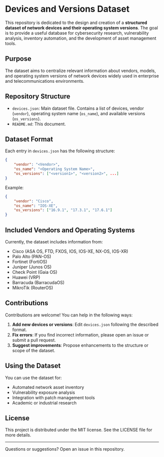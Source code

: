 
# Devices and Versions Dataset

This repository is dedicated to the design and creation of a **structured dataset of network devices and their operating system versions**. The goal is to provide a useful database for cybersecurity research, vulnerability analysis, inventory automation, and the development of asset management tools.

## Purpose

The dataset aims to centralize relevant information about vendors, models, and operating system versions of network devices widely used in enterprise and telecommunications environments.

## Repository Structure

- `devices.json`: Main dataset file. Contains a list of devices, vendor (`vendor`), operating system name (`os_name`), and available versions (`os_versions`).
- `README.md`: This document.

## Dataset Format

Each entry in `devices.json` has the following structure:

```json
{
	"vendor": "<Vendor>",
	"os_name": "<Operating System Name>",
	"os_versions": ["<version1>", "<version2>", ...]
}
```

Example:

```json
{
	"vendor": "Cisco",
	"os_name": "IOS-XE",
	"os_versions": ["16.9.1", "17.3.1", "17.6.1"]
}
```

## Included Vendors and Operating Systems

Currently, the dataset includes information from:

- Cisco (ASA OS, FTD, FXOS, IOS, IOS-XE, NX-OS, IOS-XR)
- Palo Alto (PAN-OS)
- Fortinet (FortiOS)
- Juniper (Junos OS)
- Check Point (Gaia OS)
- Huawei (VRP)
- Barracuda (BarracudaOS)
- MikroTik (RouterOS)

## Contributions

Contributions are welcome! You can help in the following ways:

1. **Add new devices or versions**: Edit `devices.json` following the described format.
2. **Fix errors**: If you find incorrect information, please open an issue or submit a pull request.
3. **Suggest improvements**: Propose enhancements to the structure or scope of the dataset.

## Using the Dataset

You can use the dataset for:

- Automated network asset inventory
- Vulnerability exposure analysis
- Integration with patch management tools
- Academic or industrial research

## License

This project is distributed under the MIT license. See the LICENSE file for more details.

---
Questions or suggestions? Open an issue in this repository.
